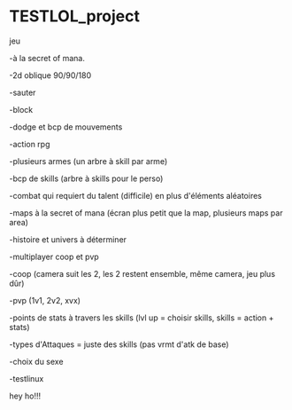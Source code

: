 TESTLOL_project
===============

jeu

-à la secret of mana.

-2d oblique 90/90/180

-sauter

-block

-dodge et bcp de mouvements

-action rpg

-plusieurs armes (un arbre à skill par arme)

-bcp de skills (arbre à skills pour le perso)

-combat qui requiert du talent (difficile) en plus d'éléments aléatoires

-maps à la secret of mana (écran plus petit que la map, plusieurs maps par area)

-histoire et univers à déterminer

-multiplayer coop et pvp

-coop (camera suit les 2, les 2 restent ensemble, même camera, jeu plus dûr)

-pvp (1v1, 2v2, xvx)

-points de stats à travers les skills (lvl up = choisir skills, skills = action + stats)

-types d'Attaques = juste des skills (pas vrmt d'atk de base)

-choix du sexe

-testlinux

hey ho!!!
